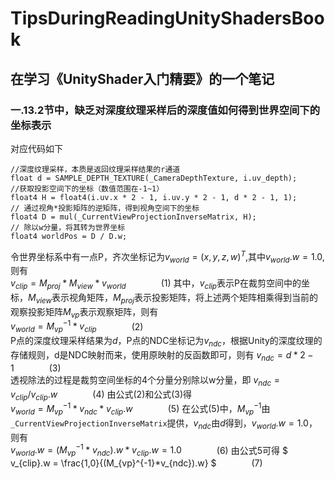 # TipsDuringReadingUnityShadersBook
## 在学习《UnityShader入门精要》的一个笔记
### 一.13.2节中，缺乏对深度纹理采样后的深度值如何得到世界空间下的坐标表示
对应代码如下

```shaderlab
//深度纹理采样，本质是返回纹理采样结果的r通道  
float d = SAMPLE_DEPTH_TEXTURE(_CameraDepthTexture, i.uv_depth);
//获取投影空间下的坐标（数值范围在-1~1）  
float4 H = float4(i.uv.x * 2 - 1, i.uv.y * 2 - 1, d * 2 - 1, 1);  
// 通过视角*投影矩阵的逆矩阵，得到视角空间下的坐标  
float4 D = mul(_CurrentViewProjectionInverseMatrix, H);  
// 除以w分量，将其转为世界坐标  
float4 worldPos = D / D.w;
```

令世界坐标系中有一点P，齐次坐标记为$` v_{world}=(x,y,z,w)^T `$,其中$`v_{world}.w=1.0`$, 则有  
$` v_{clip} = M_{proj}*M_{view}*v_{world}`$&emsp;&emsp;&emsp;&emsp;(1)
其中，$` v_{clip} `$表示P在裁剪空间中的坐标，$`M_{view} `$表示视角矩阵，$`M_{proj} `$表示投影矩阵，将上述两个矩阵相乘得到当前的观察投影矩阵$`M_{vp} `$表示观察矩阵，则有  
$` v_{world} = M_{vp}^{-1}*v_{clip}`$&emsp;&emsp;&emsp;&emsp;(2)  
P点的深度纹理采样结果为$`d`$，P点的NDC坐标记为$` v_{ndc} `$，根据Unity的深度纹理的存储规则，d是NDC映射而来，使用原映射的反函数即可，则有
$` v_{ndc} = d*2-1`$&emsp;&emsp;&emsp;&emsp;(3)  
透视除法的过程是裁剪空间坐标的4个分量分别除以w分量，即
$` v_{ndc} = v_{clip}/v_{clip}.w`$&emsp;&emsp;&emsp;&emsp;(4)
由公式(2)和公式(3)得  
$` v_{world} = M_{vp}^{-1}*v_{ndc}*v_{clip}.w`$&emsp;&emsp;&emsp;&emsp;(5)
在公式(5)中，$`M_{vp}^{-1} `$由`_CurrentViewProjectionInverseMatrix`提供，$` v_{ndc} `$由$`d`$得到，$`v_{world}.w=1.0`$，则有  
$` v_{world}.w = (M_{vp}^{-1}*v_{ndc}).w*v_{clip}.w = 1.0`$&emsp;&emsp;&emsp;&emsp;(6)
由公式5可得
$` v_{clip}.w = \frac{1,0}{(M_{vp}^{-1}*v_{ndc}).w} `$&emsp;&emsp;&emsp;&emsp;(7)



